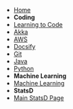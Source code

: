 - [Home](https://bwagenseller.github.io/#/)
- **Coding**
 - [Learning to Code](/learn_to_code/)
 - [Akka](/learn_to_code/java/akka/)
 - [AWS](/learn_to_code/aws/)  
 - [Docsify](/learn_to_code/docsify/) 
 - [Git](/learn_to_code/git/)
 - [Java](/learn_to_code/java/)
 - [Python](/learn_to_code/python/)
- **Machine Learning**
 - [Machine Learning](/learn_to_code/machine_learning/)
- **StatsD**
 - [Main StatsD Page](/learn_to_code/statsd/)